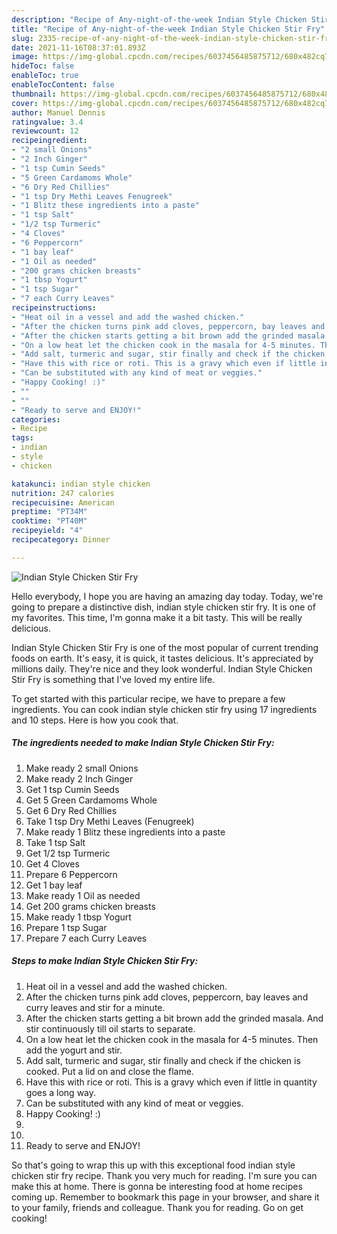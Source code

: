 ```yaml
---
description: "Recipe of Any-night-of-the-week Indian Style Chicken Stir Fry"
title: "Recipe of Any-night-of-the-week Indian Style Chicken Stir Fry"
slug: 2335-recipe-of-any-night-of-the-week-indian-style-chicken-stir-fry
date: 2021-11-16T08:37:01.893Z
image: https://img-global.cpcdn.com/recipes/6037456485875712/680x482cq70/indian-style-chicken-stir-fry-recipe-main-photo.jpg
hideToc: false
enableToc: true
enableTocContent: false
thumbnail: https://img-global.cpcdn.com/recipes/6037456485875712/680x482cq70/indian-style-chicken-stir-fry-recipe-main-photo.jpg
cover: https://img-global.cpcdn.com/recipes/6037456485875712/680x482cq70/indian-style-chicken-stir-fry-recipe-main-photo.jpg
author: Manuel Dennis
ratingvalue: 3.4
reviewcount: 12
recipeingredient:
- "2 small Onions"
- "2 Inch Ginger"
- "1 tsp Cumin Seeds"
- "5 Green Cardamoms Whole"
- "6 Dry Red Chillies"
- "1 tsp Dry Methi Leaves Fenugreek"
- "1 Blitz these ingredients into a paste"
- "1 tsp Salt"
- "1/2 tsp Turmeric"
- "4 Cloves"
- "6 Peppercorn"
- "1 bay leaf"
- "1 Oil as needed"
- "200 grams chicken breasts"
- "1 tbsp Yogurt"
- "1 tsp Sugar"
- "7 each Curry Leaves"
recipeinstructions:
- "Heat oil in a vessel and add the washed chicken."
- "After the chicken turns pink add cloves, peppercorn, bay leaves and curry leaves and stir for a minute."
- "After the chicken starts getting a bit brown add the grinded masala. And stir continuously till oil starts to separate."
- "On a low heat let the chicken cook in the masala for 4-5 minutes. Then add the yogurt and stir."
- "Add salt, turmeric and sugar, stir finally and check if the chicken is cooked. Put a lid on and close the flame."
- "Have this with rice or roti. This is a gravy which even if little in quantity goes a long way."
- "Can be substituted with any kind of meat or veggies."
- "Happy Cooking! :)"
- ""
- ""
- "Ready to serve and ENJOY!"
categories:
- Recipe
tags:
- indian
- style
- chicken

katakunci: indian style chicken 
nutrition: 247 calories
recipecuisine: American
preptime: "PT34M"
cooktime: "PT40M"
recipeyield: "4"
recipecategory: Dinner

---
```



![Indian Style Chicken Stir Fry](https://img-global.cpcdn.com/recipes/6037456485875712/680x482cq70/indian-style-chicken-stir-fry-recipe-main-photo.jpg)

Hello everybody, I hope you are having an amazing day today. Today, we're going to prepare a distinctive dish, indian style chicken stir fry. It is one of my favorites. This time, I'm gonna make it a bit tasty. This will be really delicious.

Indian Style Chicken Stir Fry is one of the most popular of current trending foods on earth. It's easy, it is quick, it tastes delicious. It's appreciated by millions daily. They're nice and they look wonderful. Indian Style Chicken Stir Fry is something that I've loved my entire life.




To get started with this particular recipe, we have to prepare a few ingredients. You can cook indian style chicken stir fry using 17 ingredients and 10 steps. Here is how you cook that.

<!--inarticleads1-->

##### The ingredients needed to make Indian Style Chicken Stir Fry:

1. Make ready 2 small Onions
1. Make ready 2 Inch Ginger
1. Get 1 tsp Cumin Seeds
1. Get 5 Green Cardamoms Whole
1. Get 6 Dry Red Chillies
1. Take 1 tsp Dry Methi Leaves (Fenugreek)
1. Make ready 1 Blitz these ingredients into a paste
1. Take 1 tsp Salt
1. Get 1/2 tsp Turmeric
1. Get 4 Cloves
1. Prepare 6 Peppercorn
1. Get 1 bay leaf
1. Make ready 1 Oil as needed
1. Get 200 grams chicken breasts
1. Make ready 1 tbsp Yogurt
1. Prepare 1 tsp Sugar
1. Prepare 7 each Curry Leaves




<!--inarticleads2-->

##### Steps to make Indian Style Chicken Stir Fry:

1. Heat oil in a vessel and add the washed chicken.
1. After the chicken turns pink add cloves, peppercorn, bay leaves and curry leaves and stir for a minute.
1. After the chicken starts getting a bit brown add the grinded masala. And stir continuously till oil starts to separate.
1. On a low heat let the chicken cook in the masala for 4-5 minutes. Then add the yogurt and stir.
1. Add salt, turmeric and sugar, stir finally and check if the chicken is cooked. Put a lid on and close the flame.
1. Have this with rice or roti. This is a gravy which even if little in quantity goes a long way.
1. Can be substituted with any kind of meat or veggies.
1. Happy Cooking! :)
1. 
1. 
1. Ready to serve and ENJOY!



So that's going to wrap this up with this exceptional food indian style chicken stir fry recipe. Thank you very much for reading. I'm sure you can make this at home. There is gonna be interesting food at home recipes coming up. Remember to bookmark this page in your browser, and share it to your family, friends and colleague. Thank you for reading. Go on get cooking!
